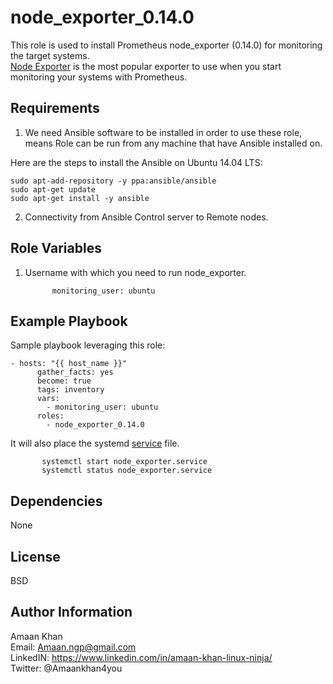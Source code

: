 node_exporter_0.14.0
=========

This role is used to install Prometheus node_exporter (0.14.0) for monitoring the target systems.  
[Node Exporter](https://prometheus.io/docs/guides/node-exporter/) is the most popular exporter to use when you start monitoring 
your systems with Prometheus.

Requirements
------------

1. We need Ansible software to be installed in order to use these role, means Role can be run from any machine that have Ansible installed on.

Here are the steps to install the Ansible on Ubuntu 14.04 LTS:

	sudo apt-add-repository -y ppa:ansible/ansible  
	sudo apt-get update  
	sudo apt-get install -y ansible


2. Connectivity from Ansible Control server to Remote nodes.

Role Variables
--------------

1. Username with which you need to run node_exporter.
	      
	         monitoring_user: ubuntu


Example Playbook
----------------

Sample playbook leveraging this role:

  	- hosts: "{{ host_name }}"
    	  gather_facts: yes
      	  become: true
    	  tags: inventory
    	  vars:
      	    - monitoring_user: ubuntu
    	  roles:
      	    - node_exporter_0.14.0
	    
It will also place the systemd [service](templates/node_exporter.service) file.
                        
           systemctl start node_exporter.service
           systemctl status node_exporter.service  

Dependencies
------------

None

License
-------

BSD

Author Information
------------------

Amaan Khan  
Email: Amaan.ngp@gmail.com  
LinkedIN: https://www.linkedin.com/in/amaan-khan-linux-ninja/  
Twitter: @Amaankhan4you  
